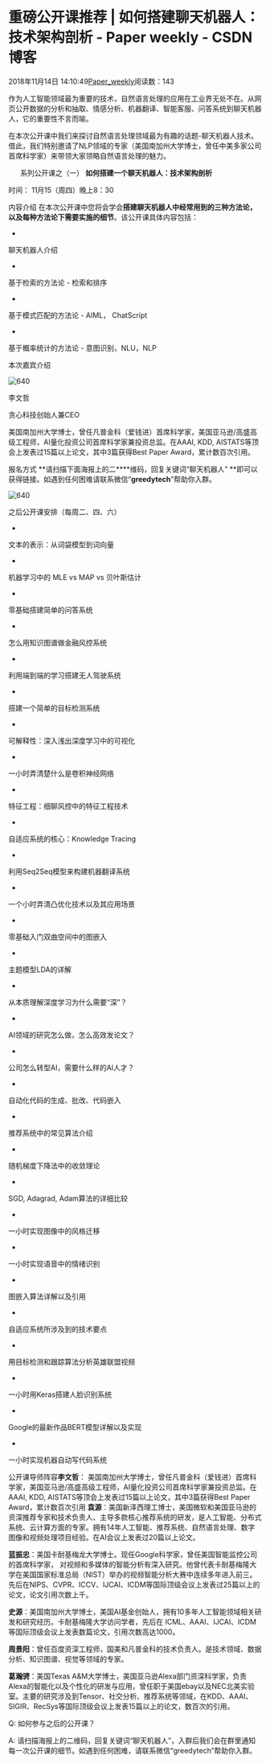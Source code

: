 # 重磅公开课推荐 | 如何搭建聊天机器人：技术架构剖析 - Paper weekly - CSDN博客





2018年11月14日 14:10:49[Paper_weekly](https://me.csdn.net/c9Yv2cf9I06K2A9E)阅读数：143









作为人工智能领域最为重要的技术，自然语言处理的应用在工业界无处不在。从网页公开数据的分析和抽取、情感分析、机器翻译、智能客服、问答系统到聊天机器人，它的重要性不言而喻。




在本次公开课中我们来探讨自然语言处理领域最为有趣的话题-聊天机器人技术。借此，我们特别邀请了NLP领域的专家（美国南加州大学博士，曾任中美多家公司首席科学家）来带领大家领略自然语言处理的魅力。



      系列公开课之（一）
**如何搭建一个聊天机器人：技术架构剖析**

时间： 11月15（周四）晚上8：30



内容介绍
在本次公开课中您将会学会**搭建聊天机器人中经常用到的三种方法论，以及每种方法论下需要实施的细节**。该公开课具体内容包括：



- 
聊天机器人介绍

- 
基于检索的方法论 - 检索和排序

- 
基于模式匹配的方法论 - AIML， ChatScript

- 
基于概率统计的方法论 - 意图识别，NLU，NLP





本次嘉宾介绍



![640](https://ss.csdn.net/p?https://mmbiz.qpic.cn/mmbiz_png/K6CcD1eo0ib8GqJtOL585F4t57lQYNEHGkOYIynJIn5XtXjpgSoppe0ETVbAHmuMjL3vdtAZXOCHVRQlEfdMqcw/640)

李文哲


贪心科技创始人兼CEO




美国南加州大学博士，曾任凡普金科（爱钱进）首席科学家，美国亚马逊/高盛高级工程师，AI量化投资公司首席科学家兼投资总监。在AAAI, KDD, AISTATS等顶会上发表过15篇以上论文，其中3篇获得Best Paper Award，累计数百次引用。



报名方式
**请扫描下面海报上的二****维码，回复关键词“聊天机器人” **即可以获得链接。如遇到任何困难请联系微信“**greedytech**”帮助你入群。




![640](https://ss.csdn.net/p?https://mmbiz.qpic.cn/mmbiz_jpg/K6CcD1eo0ib8GqJtOL585F4t57lQYNEHGuYBVkDHIhHzaDAZamhqb9IER3ic2R3zp7LWO6LAdCv36kAHrRzic0AQw/640)



之后公开课安排（每周二、四、六）


- 
文本的表示：从词袋模型到词向量

- 
机器学习中的 MLE vs MAP vs 贝叶斯估计


- 
零基础搭建简单的问答系统


- 
怎么用知识图谱做金融风控系统

- 
利用端到端的学习搭建无人驾驶系统

- 
搭建一个简单的目标检测系统

- 
可解释性：深入浅出深度学习中的可视化

- 
一小时弄清楚什么是卷积神经网络

- 
特征工程：细聊风控中的特征工程技术

- 
自适应系统的核心：Knowledge Tracing

- 
利用Seq2Seq模型来构建机器翻译系统


- 
一个小时弄清凸优化技术以及其应用场景

- 
零基础入门双曲空间中的图嵌入


- 
主题模型LDA的详解

- 
从本质理解深度学习为什么需要“深”？

- 
AI领域的研究怎么做，怎么高效发论文？

- 
公司怎么转型AI，需要什么样的AI人才？

- 
自动化代码的生成、批改、代码嵌入


- 
推荐系统中的常见算法介绍


- 
随机梯度下降法中的收敛理论


- 
SGD, Adagrad, Adam算法的详细比较

- 
一小时实现图像中的风格迁移


- 
一小时实现语音中的情绪识别

- 
图嵌入算法详解以及引用


- 
自适应系统所涉及到的技术要点


- 
用目标检测和跟踪算法分析英雄联盟视频


- 
一小时用Keras搭建人脸识别系统


- 
Google的最新作品BERT模型详解以及实现

- 
一小时实现机器自动写代码系统




公开课导师阵容**李文哲**： 美国南加州大学博士，曾任凡普金科（爱钱进）首席科学家，美国亚马逊/高盛高级工程师，AI量化投资公司首席科学家兼投资总监。在AAAI, KDD, AISTATS等顶会上发表过15篇以上论文，其中3篇获得Best Paper Award，累计数百次引用
**袁源**：美国新泽西理工博士，美国微软和美国亚马逊的资深推荐专家和技术负责人、主导多款核心推荐系统的研发，是人工智能、分布式系统、云计算方面的专家。拥有14年人工智能、推荐系统、自然语言处理、数字图像和视频处理项目经验。在AI会议上发表过20篇以上论文。

**蓝振忠**：美国卡耐基梅龙大学博士。现任Google科学家，曾任美国智能监控公司的首席科学家， 对视频和多媒体的智能分析有深入研究。他曾代表卡耐基梅隆大学在美国国家标准总局（NIST）举办的视频智能分析大赛中连续多年进入前三。先后在NIPS、CVPR、ICCV、IJCAI、ICDM等国际顶级会议上发表过25篇以上的论文，论文引用次数上千。




**史源**：美国南加州大学博士，美国AI基金创始人，拥有10多年人工智能领域相关研发和研究经历。卡耐基梅隆大学访问学者，先后在 ICML、AAAI、IJCAI、ICDM等国际顶级会议上发表数篇论文，引用次数高达1000。




**周景阳**：曾任百度资深工程师，国美和凡普金科的技术负责人。是技术领域、数据分析、知识图谱、视觉等领域的专家。




**葛瀚骋**：美国Texas A&M大学博士，美国亚马逊Alexa部门资深科学家，负责Alexa的智能化以及个性化的研发与应用，曾任职于美国ebay以及NEC北美实验室。主要的研究涉及到Tensor、社交分析、推荐系统等领域，在KDD、AAAI、SIGIR、RecSys等国际顶级会议上发表15篇以上的论文，数百次的引用。




Q: 如何参与之后的公开课？

A: 请扫描海报上的二维码，回复关键词“聊天机器人”，入群后我们会在群里通知每一次公开课的细节。如遇到任何困难，请联系微信“greedytech”帮助你入群。




